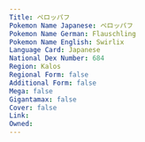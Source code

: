```yaml
---
﻿Title: ペロッパフ
Pokemon Name Japanese: ペロッパフ
Pokemon Name German: Flauschling
Pokemon Name English: Swirlix
Language Card: Japanese
National Dex Number: 684
Region: Kalos
Regional Form: false
Additional Form: false
Mega: false
Gigantamax: false
Cover: false
Link: 
Owned: 
---
```


